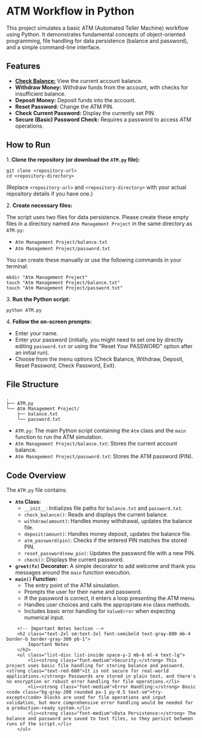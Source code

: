 
<h1 class="text-3xl sm:text-4xl font-bold text-gray-900 mb-6 border-b-2 border-blue-500 pb-2">
            ATM Workflow in Python
        </h1>
        <!-- Project Description -->
        <p class="text-lg mb-6 leading-relaxed">
            This project simulates a basic ATM (Automated Teller Machine) workflow using Python. It demonstrates
            fundamental concepts of object-oriented programming, file handling for data persistence (balance and
            password), and a simple command-line interface.
        </p>
        <!-- Features Section -->
        <h2 class="text-2xl sm:text-3xl font-semibold text-gray-800 mb-4 border-b border-gray-300 pb-1">
            Features
        </h2>
        <ul class="list-disc list-inside space-y-2 mb-6 ml-4 text-lg">
            <li><strong class="font-medium"><u>Check Balance:</u></strong> View the current account balance.</li>
            <li><strong class="font-medium">Withdraw Money:</strong> Withdraw funds from the account, with checks for insufficient balance.</li>
            <li><strong class="font-medium">Deposit Money:</strong> Deposit funds into the account.</li>
            <li><strong class="font-medium">Reset Password:</strong> Change the ATM PIN.</li>
            <li><strong class="font-medium">Check Current Password:</strong> Display the currently set PIN.</li>
            <li><strong class="font-medium">Secure (Basic) Password Check:</strong> Requires a password to access ATM operations.</li>
        </ul><!-- How to Run Section -->
        <h2 class="text-2xl sm:text-3xl font-semibold text-gray-800 mb-4 border-b border-gray-300 pb-1">
            How to Run
        </h2>
        <div class="space-y-4 mb-6">
            <p class="text-lg">1. <strong class="font-medium">Clone the repository (or download the <code class="bg-gray-200 rounded px-1 py-0.5 text-sm">ATM.py</code> file):</strong></p>
            <pre class="bg-gray-800 text-white p-4 rounded-lg overflow-x-auto text-sm sm:text-base"><code>git clone &lt;repository-url&gt;
cd &lt;repository-directory&gt;</code></pre>
            <p class="text-base text-gray-600">
                (Replace <code class="bg-gray-200 rounded px-1 py-0.5 text-sm">&lt;repository-url&gt;</code> and <code class="bg-gray-200 rounded px-1 py-0.5 text-sm">&lt;repository-directory&gt;</code> with your actual repository details if you have one.)
            </p>
            <p class="text-lg">2. <strong class="font-medium">Create necessary files:</strong></p>
            <p class="text-base">
                The script uses two files for data persistence. Please create these empty files in a directory named
                <code class="bg-gray-200 rounded px-1 py-0.5 text-sm">Atm Management Project</code> in the same directory as <code class="bg-gray-200 rounded px-1 py-0.5 text-sm">ATM.py</code>:
            </p>
            <ul class="list-disc list-inside space-y-1 ml-4 text-lg">
                <li><code class="bg-gray-200 rounded px-1 py-0.5 text-sm">Atm Management Project/balance.txt</code></li>
                <li><code class="bg-gray-200 rounded px-1 py-0.5 text-sm">Atm Management Project/password.txt</code></li>
            </ul>
            <p class="text-base">
                You can create these manually or use the following commands in your terminal:
            </p>
            <pre class="bg-gray-800 text-white p-4 rounded-lg overflow-x-auto text-sm sm:text-base"><code>mkdir "Atm Management Project"
touch "Atm Management Project/balance.txt"
touch "Atm Management Project/password.txt"</code></pre>
            <p class="text-lg">3. <strong class="font-medium">Run the Python script:</strong></p>
            <pre class="bg-gray-800 text-white p-4 rounded-lg overflow-x-auto text-sm sm:text-base"><code>python ATM.py</code></pre>
            <p class="text-lg">4. <strong class="font-medium">Follow the on-screen prompts:</strong></p>
            <ul class="list-disc list-inside space-y-1 ml-4 text-lg">
                <li>Enter your name.</li>
                <li>Enter your password (initially, you might need to set one by directly editing <code class="bg-gray-200 rounded px-1 py-0.5 text-sm">password.txt</code> or using the "Reset Your PASSWORD" option after an initial run).</li>
                <li>Choose from the menu options (Check Balance, Withdraw, Deposit, Reset Password, Check Password, Exit).</li>
            </ul>
        </div>
        <!-- File Structure Section -->
        <h2 class="text-2xl sm:text-3xl font-semibold text-gray-800 mb-4 border-b border-gray-300 pb-1">
            File Structure
        </h2>
        <pre class="bg-gray-800 text-white p-4 rounded-lg overflow-x-auto text-sm sm:text-base mb-4"><code>.
├── ATM.py
└── Atm Management Project/
    ├── balance.txt
    └── password.txt</code></pre>
        <ul class="list-disc list-inside space-y-2 mb-6 ml-4 text-lg">
            <li><code class="bg-gray-200 rounded px-1 py-0.5 text-sm">ATM.py</code>: The main Python script containing the <code class="bg-gray-200 rounded px-1 py-0.5 text-sm">Atm</code> class and the <code class="bg-gray-200 rounded px-1 py-0.5 text-sm">main</code> function to run the ATM simulation.</li>
            <li><code class="bg-gray-200 rounded px-1 py-0.5 text-sm">Atm Management Project/balance.txt</code>: Stores the current account balance.</li>
            <li><code class="bg-gray-200 rounded px-1 py-0.5 text-sm">Atm Management Project/password.txt</code>: Stores the ATM password (PIN).</li>
        </ul>
        <!-- Code Overview Section -->
        <h2 class="text-2xl sm:text-3xl font-semibold text-gray-800 mb-4 border-b border-gray-300 pb-1">
            Code Overview
        </h2>
        <p class="text-lg mb-4">
            The <code class="bg-gray-200 rounded px-1 py-0.5 text-sm">ATM.py</code> file contains:
        </p>
        <ul class="list-disc list-inside space-y-2 mb-6 ml-4 text-lg">
            <li><strong class="font-medium"><code class="bg-gray-200 rounded px-1 py-0.5 text-sm">Atm</code> Class:</strong>
                <ul class="list-circle list-inside ml-6 space-y-1 mt-1">
                    <li><code class="bg-gray-200 rounded px-1 py-0.5 text-sm">__init__</code>: Initializes file paths for <code class="bg-gray-200 rounded px-1 py-0.5 text-sm">balance.txt</code> and <code class="bg-gray-200 rounded px-1 py-0.5 text-sm">password.txt</code>.</li>
                    <li><code class="bg-gray-200 rounded px-1 py-0.5 text-sm">check_balance()</code>: Reads and displays the current balance.</li>
                    <li><code class="bg-gray-200 rounded px-1 py-0.5 text-sm">withdraw(amount)</code>: Handles money withdrawal, updates the balance file.</li>
                    <li><code class="bg-gray-200 rounded px-1 py-0.5 text-sm">deposit(amount)</code>: Handles money deposit, updates the balance file.</li>
                    <li><code class="bg-gray-200 rounded px-1 py-0.5 text-sm">atm_password(pin)</code>: Checks if the entered PIN matches the stored PIN.</li>
                    <li><code class="bg-gray-200 rounded px-1 py-0.5 text-sm">reset_password(new_pin)</code>: Updates the password file with a new PIN.</li>
                    <li><code class="bg-gray-200 rounded px-1 py-0.5 text-sm">check()</code>: Displays the current password.</li>
                </ul>
            </li>
            <li><strong class="font-medium"><code class="bg-gray-200 rounded px-1 py-0.5 text-sm">greet(fx)</code> Decorator:</strong> A simple decorator to add welcome and thank you messages around the <code class="bg-gray-200 rounded px-1 py-0.5 text-sm">main</code> function execution.</li>
            <li><strong class="font-medium"><code class="bg-gray-200 rounded px-1 py-0.5 text-sm">main()</code> Function:</strong>
                <ul class="list-circle list-inside ml-6 space-y-1 mt-1">
                    <li>The entry point of the ATM simulation.</li>
                    <li>Prompts the user for their name and password.</li>
                    <li>If the password is correct, it enters a loop presenting the ATM menu.</li>
                    <li>Handles user choices and calls the appropriate <code class="bg-gray-200 rounded px-1 py-0.5 text-sm">Atm</code> class methods.</li>
                    <li>Includes basic error handling for <code class="bg-gray-200 rounded px-1 py-0.5 text-sm">ValueError</code> when expecting numerical input.</li>
                </ul>
            </li>
        </ul>

        <!-- Important Notes Section -->
        <h2 class="text-2xl sm:text-3xl font-semibold text-gray-800 mb-4 border-b border-gray-300 pb-1">
            Important Notes
        </h2>
        <ul class="list-disc list-inside space-y-2 mb-6 ml-4 text-lg">
            <li><strong class="font-medium">Security:</strong> This project uses basic file handling for storing balance and password. <strong class="text-red-600">It is not secure for real-world applications.</strong> Passwords are stored in plain text, and there's no encryption or robust error handling for file operations.</li>
            <li><strong class="font-medium">Error Handling:</strong> Basic <code class="bg-gray-200 rounded px-1 py-0.5 text-sm">try-except</code> blocks are used for file operations and input validation, but more comprehensive error handling would be needed for a production-ready system.</li>
            <li><strong class="font-medium">Data Persistence:</strong> The balance and password are saved to text files, so they persist between runs of the script.</li>
        </ul>

